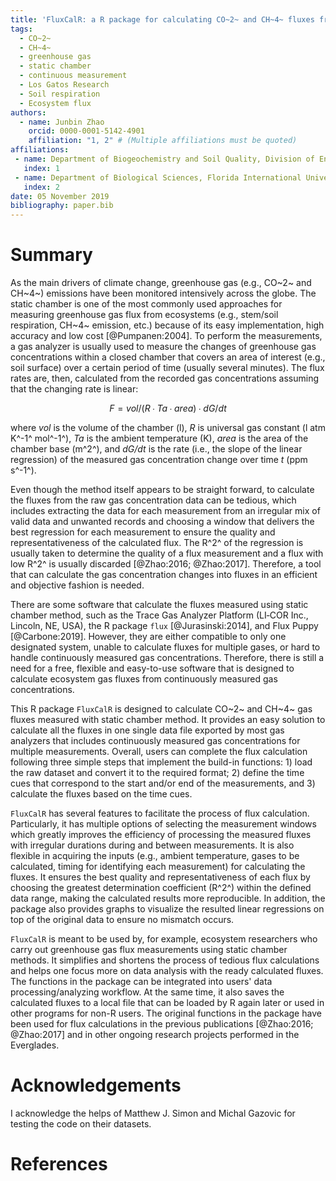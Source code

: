 ```yaml
---
title: 'FluxCalR: a R package for calculating CO~2~ and CH~4~ fluxes from static chambers'
tags:
  - CO~2~
  - CH~4~
  - greenhouse gas
  - static chamber
  - continuous measurement
  - Los Gatos Research 
  - Soil respiration
  - Ecosystem flux
authors:
  - name: Junbin Zhao
    orcid: 0000-0001-5142-4901
    affiliation: "1, 2" # (Multiple affiliations must be quoted)
affiliations:
 - name: Department of Biogeochemistry and Soil Quality, Division of Environment and Natural Resources, Norwegian Institute of Bioeconomy Research, Ås, Norway
   index: 1
 - name: Department of Biological Sciences, Florida International University, Miami, FL, USA
   index: 2
date: 05 November 2019
bibliography: paper.bib
---
```


# Summary

As the main drivers of climate change, greenhouse gas (e.g., CO~2~ and CH~4~) emissions have been monitored intensively across the globe. The static chamber is one of the most commonly used approaches for measuring greenhouse gas flux from ecosystems (e.g., stem/soil respiration, CH~4~ emission, etc.) because of its easy implementation, high accuracy and low cost [@Pumpanen:2004]. To perform the measurements, a gas analyzer is usually used to measure the changes of greenhouse gas concentrations within a closed chamber that covers an area of interest (e.g., soil surface) over a certain period of time (usually several minutes). The flux rates are, then, calculated from the recorded gas concentrations assuming that the changing rate is linear:

$$
F = vol/(R∙Ta∙area)∙dG/dt
$$

where *vol* is the volume of the chamber (l), *R* is universal gas constant (l atm K^-1^ mol^-1^), *Ta* is the ambient temperature (K), *area* is the area of the chamber base (m^2^), and *dG/dt* is the rate (i.e., the slope of the linear regression) of the measured gas concentration change over time *t* (ppm s^-1^).

Even though the method itself appears to be straight forward, to calculate the fluxes from the raw gas concentration data can be tedious, which includes extracting the data for each measurement from an irregular mix of valid data and unwanted records and choosing a window that delivers the best regression for each measurement to ensure the quality and representativeness of the calculated flux. The R^2^ of the regression is usually taken to determine the quality of a flux measurement and a flux with low R^2^ is usually discarded [@Zhao:2016; @Zhao:2017]. Therefore, a tool that can calculate the gas concentration changes into fluxes in an efficient and objective fashion is needed. 

There are some software that calculate the fluxes measured using static chamber method, such as the Trace Gas Analyzer Platform (LI‐COR Inc., Lincoln, NE, USA), the R package ``flux`` [@Jurasinski:2014], and Flux Puppy [@Carbone:2019]. However, they are either compatible to only one designated system, unable to calculate fluxes for multiple gases, or hard to handle continuously measured gas concentrations. Therefore, there is still a need for a free, flexible and easy-to-use software that is designed to calculate ecosystem gas fluxes from continuously measured gas concentrations. 

This R package ``FluxCalR`` is designed to calculate CO~2~ and CH~4~ gas fluxes measured with static chamber method. It provides an easy solution to calculate all the fluxes in one single data file exported by most gas analyzers that includes continuously measured gas concentrations for multiple measurements. Overall, users can complete the flux calculation following three simple steps that implement the build-in functions: 1) load the raw dataset and convert it to the required format; 2) define the time cues that correspond to the start and/or end of the measurements, and 3) calculate the fluxes based on the time cues. 

``FluxCalR`` has several features to facilitate the process of flux calculation. Particularly, it has multiple options of selecting the measurement windows which greatly improves the efficiency of processing the measured fluxes with irregular durations during and between measurements. It is also flexible in acquiring the inputs (e.g., ambient temperature, gases to be calculated, timing for identifying each measurement) for calculating the fluxes. It ensures the best quality and representativeness of each flux by choosing the greatest determination coefficient (R^2^) within the defined data range, making the calculated results more reproducible. In addition, the package also provides graphs to visualize the resulted linear regressions on top of the original data to ensure no mismatch occurs. 

``FluxCalR`` is meant to be used by, for example, ecosystem researchers who carry out greenhouse gas flux measurements using static chamber methods. It simplifies and shortens the process of tedious flux calculations and helps one focus more on data analysis with the ready calculated fluxes. The functions in the package can be integrated into users' data processing/analyzing workflow. At the same time, it also saves the calculated fluxes to a local file that can be loaded by R again later or used in other programs for non-R users. The original functions in the package have been used for flux calculations in the previous publications [@Zhao:2016; @Zhao:2017] and in other ongoing research projects performed in the Everglades.  


# Acknowledgements

I acknowledge the helps of Matthew J. Simon and Michal Gazovic for testing the code on their datasets.

# References
